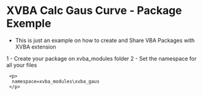 # XVBA Calc Gaus Curve - Package Exemple 

- This is just an example on how to create and Share VBA Packages with XVBA extension

1 - Create your package on xvba_modules folder
2 - Set the namespace for all your files
     
     <p>
      namespace=xvba_modules\xvba_gaus
     </p>
    